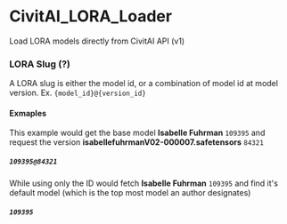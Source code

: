 # CivitAI_LORA_Loader
Load LORA models directly from CivitAI API (v1)

### LORA Slug (?)
A LORA slug is either the model id, or a combination of model id at model version. Ex. `{model_id}@{version_id}`

#### Exmaples
This example would get the base model **Isabelle Fuhrman** `109395` and request the version **isabellefuhrmanV02-000007.safetensors** `84321`
##### `109395@84321`</font>

While using only the ID would fetch **Isabelle Fuhrman** `109395` and find it's default model (which is the top most model an author designates)
##### `109395`</font>
